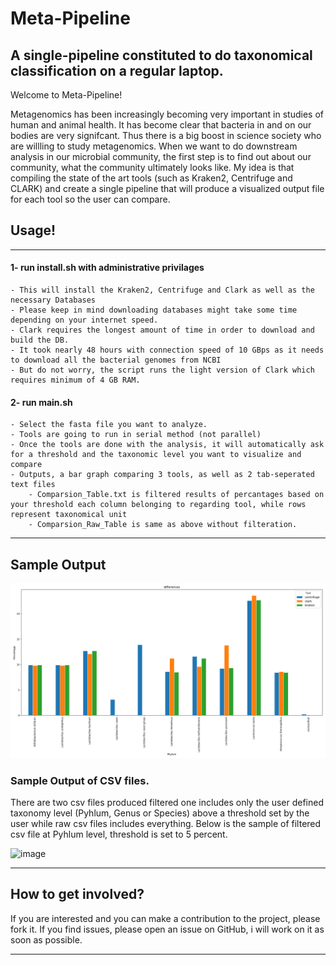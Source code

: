# Meta-Pipeline
## A single-pipeline constituted to do taxonomical classification on a regular laptop.

Welcome to Meta-Pipeline!

Metagenomics has been increasingly becoming very important in studies of human and animal health. It has become clear that bacteria in and on our bodies are very signifcant. Thus there is a big boost in science society who are willling to study metagenomics. When we want to do downstream analysis in our microbial community, the first step is to find out about our community, what the community ultimately looks like. My idea is that compiling the state of the art tools (such as Kraken2, Centrifuge and CLARK) and create a single pipeline that will produce a visualized output file for each tool so the user can compare.

## Usage!
*************************
#### 1- run install.sh with administrative privilages
    - This will install the Kraken2, Centrifuge and Clark as well as the necessary Databases
    - Please keep in mind downloading databases might take some time depending on your internet speed.
    - Clark requires the longest amount of time in order to download and build the DB.
    - It took nearly 48 hours with connection speed of 10 GBps as it needs to download all the bacterial genomes from NCBI
    - But do not worry, the script runs the light version of Clark which requires minimum of 4 GB RAM.

#### 2- run main.sh
    - Select the fasta file you want to analyze.
    - Tools are going to run in serial method (not parallel)
    - Once the tools are done with the analysis, it will automatically ask for a threshold and the taxonomic level you want to visualize and compare
    - Outputs, a bar graph comparing 3 tools, as well as 2 tab-seperated text files
        - Comparsion_Table.txt is filtered results of percantages based on your threshold each column belonging to regarding tool, while rows represent taxonomical unit
        - Comparsion_Raw_Table is same as above without filteration.

************************
## Sample Output
![Comparison of outputs in a bar plot](/sample/bar_grouped.png)

### Sample Output of CSV files.
There are two csv files produced filtered one includes only the user defined taxonomy level (Pyhlum, Genus or Species) above a threshold set by the user while raw csv files includes everything. Below is the sample of filtered csv file at Pyhlum level, threshold is set to 5 percent. 

![image](https://user-images.githubusercontent.com/41537897/132211902-07cbbd47-5fbc-497f-aef5-ec1f25225d41.png)



************************
## How to get involved?

If you are interested and you can make a contribution to the project, please fork it.
If you find issues, please open an issue on GitHub, i will work on it as soon as possible.

***********************
